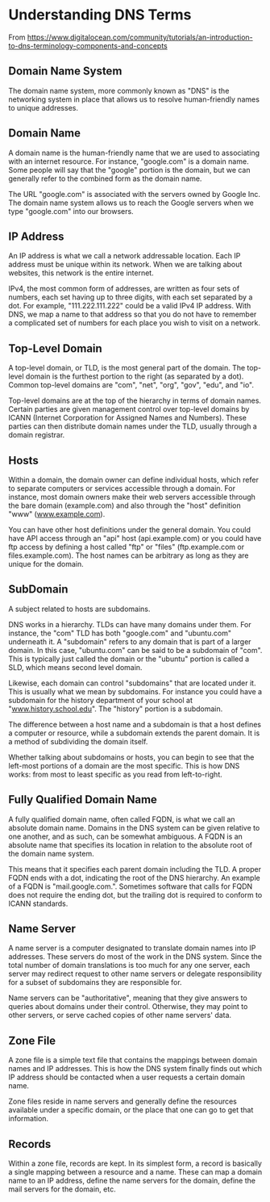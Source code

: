 # Understanding DNS Terms
From https://www.digitalocean.com/community/tutorials/an-introduction-to-dns-terminology-components-and-concepts

## Domain Name System
The domain name system, more commonly known as "DNS" is the networking system in
place that allows us to resolve human-friendly names to unique addresses.

## Domain Name
A domain name is the human-friendly name that we are used to associating with an
internet resource. For instance, "google.com" is a domain name. Some people will
say that the "google" portion is the domain, but we can generally refer to the
combined form as the domain name.

The URL "google.com" is associated with the servers owned by Google Inc. The
domain name system allows us to reach the Google servers when we type
"google.com" into our browsers.

## IP Address
An IP address is what we call a network addressable location. Each IP address
must be unique within its network. When we are talking about websites, this
network is the entire internet.

IPv4, the most common form of addresses, are written as four sets of numbers,
each set having up to three digits, with each set separated by a dot. For
example, "111.222.111.222" could be a valid IPv4 IP address. With DNS, we map a
name to that address so that you do not have to remember a complicated set of
numbers for each place you wish to visit on a network.

## Top-Level Domain
A top-level domain, or TLD, is the most general part of the domain. The
top-level domain is the furthest portion to the right (as separated by a dot).
Common top-level domains are "com", "net", "org", "gov", "edu", and "io".

Top-level domains are at the top of the hierarchy in terms of domain names.
Certain parties are given management control over top-level domains by ICANN
(Internet Corporation for Assigned Names and Numbers). These parties can then
distribute domain names under the TLD, usually through a domain registrar.

## Hosts
Within a domain, the domain owner can define individual hosts, which refer to
separate computers or services accessible through a domain. For instance, most
domain owners make their web servers accessible through the bare domain
(example.com) and also through the "host" definition "www" (www.example.com).

You can have other host definitions under the general domain. You could have API
access through an "api" host (api.example.com) or you could have ftp access by
defining a host called "ftp" or "files" (ftp.example.com or files.example.com).
The host names can be arbitrary as long as they are unique for the domain.

## SubDomain
A subject related to hosts are subdomains.

DNS works in a hierarchy. TLDs can have many domains under them. For instance,
the "com" TLD has both "google.com" and "ubuntu.com" underneath it. A
"subdomain" refers to any domain that is part of a larger domain. In this case,
"ubuntu.com" can be said to be a subdomain of "com". This is typically just
called the domain or the "ubuntu" portion is called a SLD, which means second
level domain.

Likewise, each domain can control "subdomains" that are located under it. This
is usually what we mean by subdomains. For instance you could have a subdomain
for the history department of your school at "www.history.school.edu". The
"history" portion is a subdomain.

The difference between a host name and a subdomain is that a host defines a
computer or resource, while a subdomain extends the parent domain. It is a
method of subdividing the domain itself.

Whether talking about subdomains or hosts, you can begin to see that the
left-most portions of a domain are the most specific. This is how DNS works:
from most to least specific as you read from left-to-right.

## Fully Qualified Domain Name
A fully qualified domain name, often called FQDN, is what we call an absolute
domain name. Domains in the DNS system can be given relative to one another, and
as such, can be somewhat ambiguous. A FQDN is an absolute name that specifies
its location in relation to the absolute root of the domain name system.

This means that it specifies each parent domain including the TLD. A proper FQDN
ends with a dot, indicating the root of the DNS hierarchy. An example of a FQDN
is "mail.google.com.". Sometimes software that calls for FQDN does not require
the ending dot, but the trailing dot is required to conform to ICANN standards.

## Name Server
A name server is a computer designated to translate domain names into IP
addresses. These servers do most of the work in the DNS system. Since the total
number of domain translations is too much for any one server, each server may
redirect request to other name servers or delegate responsibility for a subset
of subdomains they are responsible for.

Name servers can be "authoritative", meaning that they give answers to queries
about domains under their control. Otherwise, they may point to other servers,
or serve cached copies of other name servers' data.

## Zone File
A zone file is a simple text file that contains the mappings between domain
names and IP addresses. This is how the DNS system finally finds out which IP
address should be contacted when a user requests a certain domain name.

Zone files reside in name servers and generally define the resources available
under a specific domain, or the place that one can go to get that information.

## Records
Within a zone file, records are kept. In its simplest form, a record is
basically a single mapping between a resource and a name. These can map a domain
name to an IP address, define the name servers for the domain, define the mail
servers for the domain, etc.
